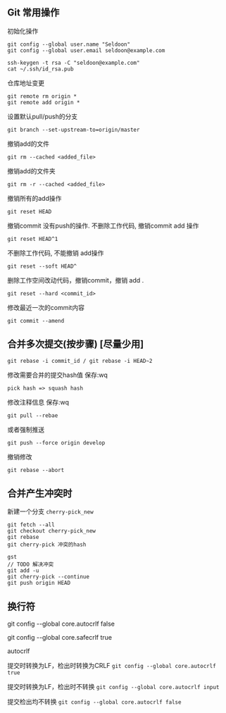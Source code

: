 ## Git 常用操作

初始化操作

    git config --global user.name "Seldoon"
    git config --global user.email seldoon@example.com
    
    ssh-keygen -t rsa -C "seldoon@example.com"
    cat ~/.ssh/id_rsa.pub
    
仓库地址变更
    
    git remote rm origin *
    git remote add origin *     
    
设置默认pull/push的分支

    git branch --set-upstream-to=origin/master

撤销add的文件

    git rm --cached <added_file>
撤销add的文件夹

    git rm -r --cached <added_file>
撤销所有的add操作

    git reset HEAD    
    
撤销commit 没有push的操作. 不删除工作代码, 撤销commit add 操作
    
    git reset HEAD^1
不删除工作代码, 不能撤销 add操作

    git reset --soft HEAD^
        
删除工作空间改动代码，撤销commit，撤销 add . 

    git reset --hard <commit_id>
        
修改最近一次的commit内容

    git commit --amend


## 合并多次提交(按步骤) [尽量少用]

    git rebase -i commit_id / git rebase -i HEAD~2

修改需要合并的提交hash值 保存:wq

    pick hash => squash hash 

修改注释信息    保存:wq

    git pull --rebae 

或者强制推送

    git push --force origin develop  

撤销修改

    git rebase --abort 



## 合并产生冲突时

新建一个分支 `cherry-pick_new`

    git fetch --all
    git checkout cherry-pick_new
    git rebase
    git cherry-pick 冲突的hash

    gst
    // TODO 解决冲突
    git add -u
    git cherry-pick --continue
    git push origin HEAD


## 换行符

git config --global core.autocrlf false

git config --global core.safecrlf true

autocrlf

提交时转换为LF，检出时转换为CRLF
`git config --global core.autocrlf true`

提交时转换为LF，检出时不转换
`git config --global core.autocrlf input`

提交检出均不转换
`git config --global core.autocrlf false`



